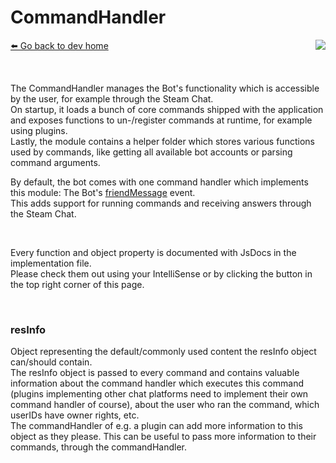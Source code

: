 # CommandHandler
[⬅️ Go back to dev home](../#readme) <a href="/src/commands/commandHandler.js" target="_blank"><img align="right" src="https://img.shields.io/badge/<%2F>%20Source-darkcyan"></a>

&nbsp;

The CommandHandler manages the Bot's functionality which is accessible by the user, for example through the Steam Chat.  
On startup, it loads a bunch of core commands shipped with the application and exposes functions to un-/register commands at runtime, for example using plugins.  
Lastly, the module contains a helper folder which stores various functions used by commands, like getting all available bot accounts or parsing command arguments.

By default, the bot comes with one command handler which implements this module: The Bot's [friendMessage](../bot/events.md#friendmessage-) event.  
This adds support for running commands and receiving answers through the Steam Chat.

&nbsp;

Every function and object property is documented with JsDocs in the implementation file.  
Please check them out using your IntelliSense or by clicking the button in the top right corner of this page.

&nbsp;


### resInfo
Object representing the default/commonly used content the resInfo object can/should contain.  
The resInfo object is passed to every command and contains valuable information about the command handler which executes this command (plugins implementing other chat platforms need to implement their own command handler of course),
about the user who ran the command, which userIDs have owner rights, etc.  
The commandHandler of e.g. a plugin can add more information to this object as they please. This can be useful to pass more information to their commands, through the commandHandler.

